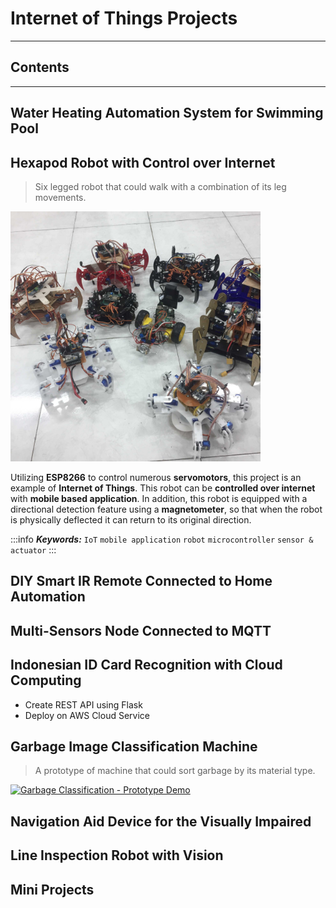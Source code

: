# Internet of Things Projects

---

## Contents


---
## Water Heating Automation System for Swimming Pool

## Hexapod Robot with Control over Internet

> Six legged robot that could walk with a combination of its leg movements.

<img src="/images/hexapod.jpg" alt="Hexapod Robot" width="400">

Utilizing **ESP8266** to control numerous **servomotors**, this project is an example of **Internet of Things**.
This robot can be **controlled over internet** with **mobile based application**.
In addition, this robot is equipped with a directional detection feature using a **magnetometer**, 
so that when the robot is physically deflected it can return to its original direction.

:::info
***Keywords:*** `IoT`  `mobile application`  `robot`  `microcontroller`  `sensor & actuator`
:::

## DIY Smart IR Remote Connected to Home Automation

## Multi-Sensors Node Connected to MQTT

## Indonesian ID Card Recognition with Cloud Computing
* Create REST API using Flask
* Deploy on AWS Cloud Service

## Garbage Image Classification Machine

> A prototype of machine that could sort garbage by its material type.

<a href="http://www.youtube.com/watch?feature=player_embedded&v=aobZc5qVGxE&ab
" target="_blank"><img src="http://img.youtube.com/vi/aobZc5qVGxE&ab/0.jpg" 
alt="Garbage Classification - Prototype Demo" width="400"></a>

## Navigation Aid Device for the Visually Impaired

## Line Inspection Robot with Vision


## Mini Projects

